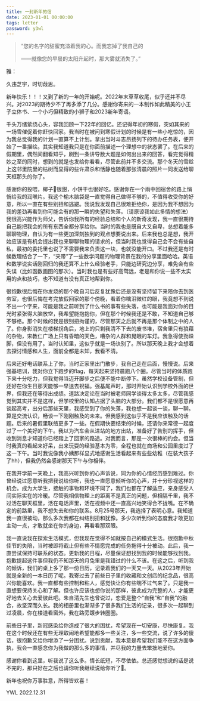 ```yaml
---
title: 一封新年的信
date: 2023-01-01 00:00:00
tags: letter
password: y3wl
---
```




> “您的名字的甜蜜充溢着我的心。而我忘掉了我自己的
>
> ——就像您的早晨的太阳升起时，那大雾就消失了。”

雅：

久违芝宇，时切葭思。

新年快乐！！！又到了新的一年的开始呢。2022年末草草收尾，似乎还并不尽兴。对2023的期待少不了再多添了几分。感谢你寄来的一本制作如此精美的小王子立体书、一个小巧但精致的小狮子和2023新年寄语。

千头万绪萦绕心头，容我回顾一下22年的回忆。还记得年初的寒假，突如其来的一场雪催促着你赶快回家。我当时在被问到寒假计划的时候是有一些小吃惊的，因为我总觉得我的计划一直算不上计划。拿出当时斗志昂扬列下的待办任务表，便开始了一番描绘。其实我知道我只是在你面前描述一个理想中的状态罢了。在后来的假期里，偶然间翻看知乎，刷到一条讲导数大题是如何出出来的回答，看完觉得精妙之至的同时，想到的就是也发给你看看，尽管此前并不多交流。那个冬天的雪趁上这邻里院里的枯树而显得的些许肃杀和恬静也随着那张清晨的照片一同发送给聊天框那头的你了。

感谢你的投喂，椰子🥥很甜，小饼干也很好吃。感谢你在一个雨中回宿舍的路上悄悄给我的润喉片。我这个榆木脑袋是一直觉得自己做得不够的，不值得收受你的好意，所以一直在有些别扭和逃避。我说我发现自己很难拒绝你，是因为我不想因为我的差劲再看到你可能会有的那一瞬的失望和失落。（请原谅我如此多情的想法）我很高兴能作为师父，告诉你我所有的经验总结和个人的新奇发现，我一直很期待自己能把我会的所有东西全都分享给你。当时的我也是既自大又自卑，总想着能多聊聊物理，自认为有一些更加深刻独到的观点想要说出来。后来我也总是想，我开始应该是有机会提出我也来聊聊物理的请求的，但当时我也觉得自己会不会有些自私，最初的委托里也说了不需要我来负责这一块，也就没能开口。不过我还是有时候数理结合了一下，“夹带”了一些数学问题的物理背景在我的分享里面哈哈。英语和数学说实话刚回归的我还算不上什么经验老手，只能边研究边分享，难免会有些失误（比如函数画图的那次）。当时我也是有些好高骛远，老是和你说一些不太实用的点和技巧，也不知道有没有真正地帮到你。

很抱歉很后悔在你发烧的那个晚自习后反复犹豫后还是没有坚持留下来陪你去到医务室，也很后悔在考完放假回家的那个傍晚，看着你噙泪微红的眼，我竟想不到说不出一个字来，可能是我之前听到了什么书的事有些失落，也可能是我面对你的目光时紧张得大脑放空，我希望能抱抱你，但在那个时候我还是不敢，不知道自己够不够格。那个时候的我是很别扭拘谨的，尽管那天之后就不再是那个体制之中的人了。你身影消失在楼梯拐角后，地上的只剩我清不下去的废书堆，宿舍里只有狼藉的杂物，宋教仁广场上只有昏暗的天色，嘈杂的人群和晃眼的车灯。我急得使劲跺脚，但没有用了。当时认知里，这似乎就是一场诀别了。所以那天晚上我才会想着去探讨情感和人生，面前全都是未知，我看不清。

后来还好电话联系上了你，当时正家里出门散步，我自己走在后面，慢慢说。后来强基培训，我对你立下跑步的flag，每天起来坚持晨跑八个圈。尽管当时的体质跑下来十分吃力，但我觉得当迈开脚步之后便不能中断停下。虽然学校设备管制，但还好在你生日那天能够一早送去祝福。强基尾声时，那时开始认识到学校外面的世界，但我还在等待出成绩。道路决定论在当时被老师同学谈得太多太多，尽管我感觉到其实并不是这样，但学校里的认知占据了头脑的大部分。我们都不是很愿意再谈起高考，出分后那些天里，我感受到了你的失落，我也想一起谈一谈，聊一聊。算是交流认识，畅谈一下刚刚触及的未来。但我感到这似乎不是我应该触及的话题。后来的暑假里联络更多了一些。在假期快要结束的时候，还请你来常德一起度过了一个美好的下午。我以为汽车会从进站的地方出站，准备好了告别的挥手，但收到消息才知道你已经踏上了回家的路途。对我而言，那是一次很棒的约会。但当时我真的看起来好呆，出来玩耍的经验基本为零，全程也就在商场和公园里度过了这一下午。当时我说像我小姨那样显式地感谢生活看起来有些些幼稚（在装大孩子了hh），但我仍然会感谢那天下午与你相伴。

在我开学前一天晚上，我高兴听到你的心声诉说，同为你的心情经历感到难过。你曾经说过愿意听我把我说给你听，我也一直愿意倾听你的心声，并十分珍视这样的机会。成为大学生，接触的事物和环境不同了，我们也都在了解适应，亲身感受人间实际实在的冷暖。尽管我相信物理上的距离不是真正的问题，但相隔千里，我不过活在聊天框里，活在电话声里，活在视频中还一直高兴地笑得合不拢嘴。在不确定的前路里，我不想失去和你的联系。8月25号那天，我选择了表明心意。我知道我一直很被动，那么多次我都在纠结别扭和犹豫。多少次听到你的态度我才敢更加主动一点，才敢就坐在你的身边，再看看那双眼。

我一直说我在探索生活模式，但我现在觉得不如就按自己的模式生活。很抱歉中秋佳节的失陪，当时被即将截止但有些不情愿完成的任务拖得十分被动。此后，我一直尝试保持可联系的状态。更新我的日程，尽量保证想找到我的时候能够找到我。抱歉提起这件事但我仍不知那天的月兔里是我错过的什么不该。在这之后，听到我的倾诉，我们的桌上多了那一份日历，记录着我们的一天又一天。从2023年开始就是全新的一本日历了呢。我寄过去了前些日子里的收藏和文创店的纪念品，很高兴你能喜欢。我一直都有些控制和粘人，感觉快让你有些喘不过气来了。只是我一直想要保持关心和了解。但也许应该也想你说的那样，彼此成为完整的人，才能更好地去关心去爱彼此吧。朱自清先生也曾说过，恋爱是整个“自我”和“自我”的融合，故坚深而久长。我的相册里也渐渐多了很多我们生活的记录，很多次一起聊到过凌晨，你在楼道看窗外，我在路旁踱步转圈圈。

前些日子里，新冠感染给你造成了很大的困扰，希望现在一切安康，尽快康复。我在这个时候还在有些无理取闹地希望能都多一些关注，多一些交流，说了许多的傻话，很抱歉又给你增添了一分困扰。说到贡献，我本意是希望我们能不在这方面争执，我会一直感念你为我做的那么多的事情，并尽我的力量去笨拙地爱你。

感谢你看到这里，听我说了这么多。情长纸短，不尽依依。总还感觉想说的话是说不完的，那只好在之后也请你听我继续说给你听了🌹。

新年也祝你万事胜意，所得皆欢喜！

YWL 2022.12.31